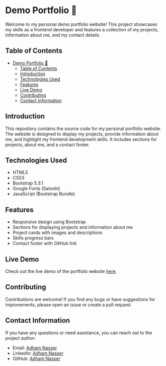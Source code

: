 # Demo Portfolio 🪪

Welcome to my personal demo portfolio website! This project showcases my skills as a frontend developer and features a collection of my projects, information about me, and my contact details.

## Table of Contents

- [Demo Portfolio 🪪](#demo-portfolio-)
  - [Table of Contents](#table-of-contents)
  - [Introduction](#introduction)
  - [Technologies Used](#technologies-used)
  - [Features](#features)
  - [Live Demo](#live-demo)
  - [Contributing](#contributing)
  - [Contact Information](#contact-information)

## Introduction

This repository contains the source code for my personal portfolio website. The website is designed to display my projects, provide information about me, and highlight my frontend development skills. It includes sections for projects, about me, and a contact footer.

## Technologies Used

- HTML5
- CSS3
- Bootstrap 5.3.1
- Google Fonts (Satoshi)
- JavaScript (Bootstrap Bundle)

## Features

- Responsive design using Bootstrap
- Sections for displaying projects and information about me
- Project cards with images and descriptions
- Skills progress bars
- Contact footer with GitHub link

## Live Demo

Check out the live demo of the portfolio website [here](https://demo-portflio.vercel.app/).

## Contributing

Contributions are welcome! If you find any bugs or have suggestions for improvements, please open an issue or create a pull request.

## Contact Information

If you have any questions or need assistance, you can reach out to the project author:

- Email: [Adham Nasser](mailto:adhamxiii22@gmail.com)
- LinkedIn: [Adham Nasser](https://www.linkedin.com/in/adhamxiii/)
- GitHub: [Adham Nasser](https://github.com/Adhamxiii)